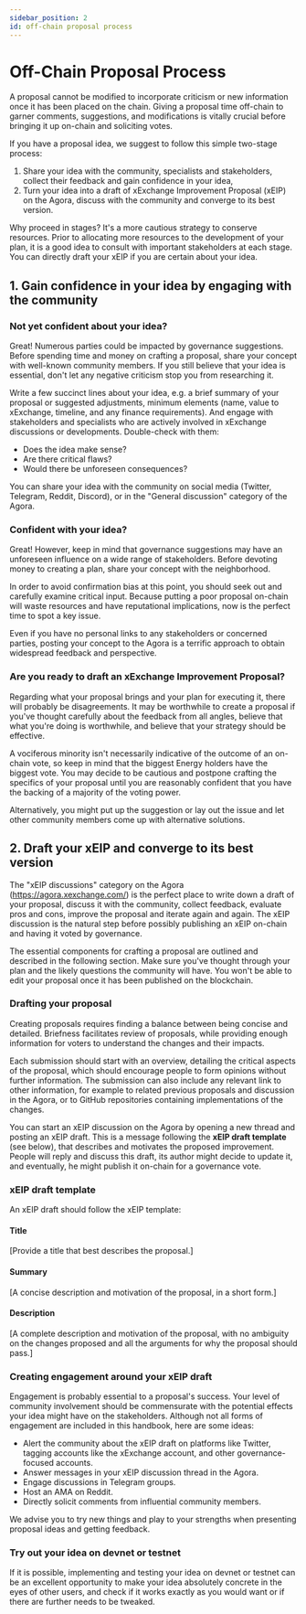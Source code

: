 ```yaml
---
sidebar_position: 2
id: off-chain proposal process
---
```


[comment]: # (mx-exclude-context)

# Off-Chain Proposal Process

[comment]: # (mx-context-auto)

A proposal cannot be modified to incorporate criticism or new information once it has been placed on the chain. Giving a proposal time off-chain to garner comments, suggestions, and modifications is vitally crucial before bringing it up on-chain and soliciting votes.

If you have a proposal idea, we suggest to follow this simple two-stage process:

1. Share your idea with the community, specialists and stakeholders, collect their feedback and gain confidence in your idea,
2. Turn your idea into a draft of xExchange Improvement Proposal (xEIP) on the Agora, discuss with the community and converge to its best version.

Why proceed in stages? It's a more cautious strategy to conserve resources. Prior to allocating more resources to the development of your plan, it is a good idea to consult with important stakeholders at each stage. You can directly draft your xEIP if you are certain about your idea.

[comment]: # (mx-context-auto)

## 1. Gain confidence in your idea by engaging with the community

### Not yet confident about your idea?

Great! Numerous parties could be impacted by governance suggestions. Before spending time and money on crafting a proposal, share your concept with well-known community members. If you still believe that your idea is essential, don't let any negative criticism stop you from researching it.

Write a few succinct lines about your idea, e.g. a brief summary of your proposal or suggested adjustments, minimum elements (name, value to xExchange, timeline, and any finance requirements). And engage with stakeholders and specialists who are actively involved in xExchange discussions or developments. Double-check with them:

- Does the idea make sense?
- Are there critical flaws?
- Would there be unforeseen consequences?

You can share your idea with the community on social media (Twitter, Telegram, Reddit, Discord), or in the "General discussion" category of the Agora.

[comment]: # (mx-context-auto)

### Confident with your idea?

Great! However, keep in mind that governance suggestions may have an unforeseen influence on a wide range of stakeholders. Before devoting money to creating a plan, share your concept with the neighborhood.

In order to avoid confirmation bias at this point, you should seek out and carefully examine critical input. Because putting a poor proposal on-chain will waste resources and have reputational implications, now is the perfect time to spot a key issue.

Even if you have no personal links to any stakeholders or concerned parties, posting your concept to the Agora is a terrific approach to obtain widespread feedback and perspective.

[comment]: # (mx-context-auto)

### Are you ready to draft an xExchange Improvement Proposal?

Regarding what your proposal brings and your plan for executing it, there will probably be disagreements. It may be worthwhile to create a proposal if you've thought carefully about the feedback from all angles, believe that what you're doing is worthwhile, and believe that your strategy should be effective.

A vociferous minority isn't necessarily indicative of the outcome of an on-chain vote, so keep in mind that the biggest Energy holders have the biggest vote.
You may decide to be cautious and postpone crafting the specifics of your proposal until you are reasonably confident that you have the backing of a majority of the voting power.

Alternatively, you might put up the suggestion or lay out the issue and let other community members come up with alternative solutions.

[comment]: # (mx-context-auto)

## 2. Draft your xEIP and converge to its best version

The "xEIP discussions" category on the Agora (https://agora.xexchange.com/) is the perfect place to write down a draft of your proposal, discuss it with the community, collect feedback, evaluate pros and cons, improve the proposal and iterate again and again. The xEIP discussion is the natural step before possibly publishing an xEIP on-chain and having it voted by governance.

The essential components for crafting a proposal are outlined and described in the following section. Make sure you've thought through your plan and the likely questions the community will have. You won't be able to edit your proposal once it has been published on the blockchain.

[comment]: # (mx-context-auto)

### Drafting your proposal

Creating proposals requires finding a balance between being concise and detailed. Briefness facilitates review of proposals, while providing enough information for voters to understand the changes and their impacts.

Each submission should start with an overview, detailing the critical aspects of the proposal, which should encourage people to form opinions without further information. The submission can also include any relevant link to other information, for example to related previous proposals and discussion in the Agora, or to GitHub repositories containing implementations of the changes.

You can start an xEIP discussion on the Agora by opening a new thread and posting an xEIP draft. This is a message following the **xEIP draft template** (see below), that describes and motivates the proposed improvement. People will reply and discuss this draft, its author might decide to update it, and eventually, he might publish it on-chain for a governance vote.

### xEIP draft template

An xEIP draft should follow the xEIP template:

#### Title

[Provide a title that best describes the proposal.]

#### Summary

[A concise description and motivation of the proposal, in a short form.]

#### Description

[A complete description and motivation of the proposal, with no ambiguity on the changes proposed and all the arguments for why the proposal should pass.]

### Creating engagement around your xEIP draft

Engagement is probably essential to a proposal's success. Your level of community involvement should be commensurate with the potential effects your idea might have on the stakeholders. Although not all forms of engagement are included in this handbook, here are some ideas:

- Alert the community about the xEIP draft on platforms like Twitter, tagging accounts like the xExchange account, and other governance-focused accounts.
- Answer messages in your xEIP discussion thread in the Agora.
- Engage discussions in Telegram groups.
- Host an AMA on Reddit.
- Directly solicit comments from influential community members.

We advise you to try new things and play to your strengths when presenting proposal ideas and getting feedback.

### Try out your idea on devnet or testnet

If it is possible, implementing and testing your idea on devnet or testnet can be an excellent opportunity to make your idea absolutely concrete in the eyes of other users, and check if it works exactly as you would want or if there are further needs to be tweaked.
